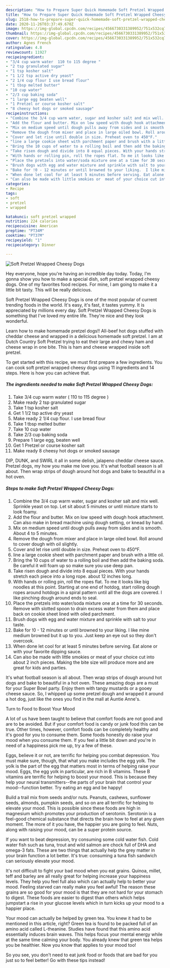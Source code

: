 ```yaml
---
description: "How to Prepare Super Quick Homemade Soft Pretzel Wrapped Cheesy Dogs"
title: "How to Prepare Super Quick Homemade Soft Pretzel Wrapped Cheesy Dogs"
slug: 2518-how-to-prepare-super-quick-homemade-soft-pretzel-wrapped-cheesy-dogs
date: 2020-11-26T03:37:49.670Z
image: https://img-global.cpcdn.com/recipes/4566730331389952/751x532cq70/soft-pretzel-wrapped-cheesy-dogs-recipe-main-photo.jpg
thumbnail: https://img-global.cpcdn.com/recipes/4566730331389952/751x532cq70/soft-pretzel-wrapped-cheesy-dogs-recipe-main-photo.jpg
cover: https://img-global.cpcdn.com/recipes/4566730331389952/751x532cq70/soft-pretzel-wrapped-cheesy-dogs-recipe-main-photo.jpg
author: Agnes French
ratingvalue: 4.8
reviewcount: 11927
recipeingredient:
- "3/4 cup warm water  110 to 115 degree "
- "2 tsp granulated sugar"
- "1 tsp kosher salt"
- "1 1/2 tsp active dry yeast"
- "2 1/4 cup flour I use bread flour"
- "1 tbsp melted butter"
- "10 cup water"
- "2/3 cup baking soda"
- "1 large egg beaten well"
- "1 Pretzel or course kosher salt"
- "8 cheesy hot dogs or smoked sausage"
recipeinstructions:
- "Combine the 3/4 cup warm water, sugar and kosher salt and mix well. Sprinkle yeast on top. Let sit about 5 minutes or until mixture starts to look foamy."
- "Add the flour and butter. Mix on low speed with dough hook attachment. Can also make in bread machine using dough setting, or knead by hand."
- "Mix on medium speed until dough pulls away from sides and is smooth. About 4 to 5 minutes."
- "Remove the dough from mixer and place in large oiled bowl. Roll around to cover dough with oil slightly."
- "Cover and let rise until double in size. Preheat oven to 450°F."
- "line a large cookie sheet with parchment paper and brush with a little oil."
- "Bring the 10 cups of water to a rolling boil and then add the baking soda. Be careful it will foam up so make sure you use deep pan."
- "Take risen dough and divide into 8 equal pieces. With your hands stretch  each piece into a long rope. about 12 inches long."
- "With hands or rolling pin, roll the ropes flat. To me it looks like big noodles at this point. Starting at one end of hotdog, start rolling dough ropes around hotdogs in a spiral pattern until all the dogs are covered. I like pinching dough around ends to seal."
- "Place the pretzels into water/soda mixture one at a time for 30 seconds. Remove with slotted spoon to drain excess water from them and place back on cookie sheet lined with oiled parchment."
- "Brush dogs with egg and water mixture and sprinkle with salt to your taste."
- "Bake for !0 - 12 minutes or until browned to your liking.  I like mine medium browned but it up to you. Just keep an eye out so they don&#39;t overcook."
- "When done let cool for at least 5 minutes before serving. Eat alone or with your favorite dipping sauce."
- "Can also be made with little smokies or  meat of your choice cut into about 2 inch pieces. Making the bite size will produce more and are great for kids and parties."
categories:
- Recipe
tags:
- soft
- pretzel
- wrapped

katakunci: soft pretzel wrapped 
nutrition: 224 calories
recipecuisine: American
preptime: "PT34M"
cooktime: "PT37M"
recipeyield: "1"
recipecategory: Dinner

---
```



![Soft Pretzel Wrapped Cheesy Dogs](https://img-global.cpcdn.com/recipes/4566730331389952/751x532cq70/soft-pretzel-wrapped-cheesy-dogs-recipe-main-photo.jpg)

Hey everyone, hope you're having an incredible day today. Today, I'm gonna show you how to make a special dish, soft pretzel wrapped cheesy dogs. One of my favorites food recipes. For mine, I am going to make it a little bit tasty. This will be really delicious.

Soft Pretzel Wrapped Cheesy Dogs is one of the most popular of current trending foods in the world. It's easy, it's fast, it tastes yummy. It is appreciated by millions every day. Soft Pretzel Wrapped Cheesy Dogs is something that I've loved my entire life. They're nice and they look wonderful.

Learn how to make homemade pretzel dogs!! All-beef hot dogs stuffed with cheddar cheese and wrapped in a delicious homemade soft pretzel. I am at Dutch Country Soft Pretzel trying to eat their large and chewy ham and cheese wrap in one bite. This is ham and cheese wrapped inside soft pretzel.


To get started with this recipe, we must first prepare a few ingredients. You can cook soft pretzel wrapped cheesy dogs using 11 ingredients and 14 steps. Here is how you can achieve that.

<!--inarticleads1-->

##### The ingredients needed to make Soft Pretzel Wrapped Cheesy Dogs:

1. Take 3/4 cup warm water ( 110 to 115 degree )
1. Make ready 2 tsp granulated sugar
1. Take 1 tsp kosher salt
1. Get 1 1/2 tsp active dry yeast
1. Make ready 2 1/4 cup flour. I use bread flour
1. Take 1 tbsp melted butter
1. Take 10 cup water
1. Take 2/3 cup baking soda
1. Prepare 1 large egg, beaten well
1. Get 1 Pretzel or course kosher salt
1. Make ready 8 cheesy hot dogs or smoked sausage


DIP, DUNK, and SWIRL it all in some delish, jalapeno cheddar cheese sauce. Pretzel dogs, my how you make me love you. It&#39;s what football season is all about. Then wrap strips of dough around hot dogs and bake to beautiful in a hot oven. 

<!--inarticleads2-->

##### Steps to make Soft Pretzel Wrapped Cheesy Dogs:

1. Combine the 3/4 cup warm water, sugar and kosher salt and mix well. Sprinkle yeast on top. Let sit about 5 minutes or until mixture starts to look foamy.
1. Add the flour and butter. Mix on low speed with dough hook attachment. Can also make in bread machine using dough setting, or knead by hand.
1. Mix on medium speed until dough pulls away from sides and is smooth. About 4 to 5 minutes.
1. Remove the dough from mixer and place in large oiled bowl. Roll around to cover dough with oil slightly.
1. Cover and let rise until double in size. Preheat oven to 450°F.
1. line a large cookie sheet with parchment paper and brush with a little oil.
1. Bring the 10 cups of water to a rolling boil and then add the baking soda. Be careful it will foam up so make sure you use deep pan.
1. Take risen dough and divide into 8 equal pieces. With your hands stretch  each piece into a long rope. about 12 inches long.
1. With hands or rolling pin, roll the ropes flat. To me it looks like big noodles at this point. Starting at one end of hotdog, start rolling dough ropes around hotdogs in a spiral pattern until all the dogs are covered. I like pinching dough around ends to seal.
1. Place the pretzels into water/soda mixture one at a time for 30 seconds. Remove with slotted spoon to drain excess water from them and place back on cookie sheet lined with oiled parchment.
1. Brush dogs with egg and water mixture and sprinkle with salt to your taste.
1. Bake for !0 - 12 minutes or until browned to your liking.  I like mine medium browned but it up to you. Just keep an eye out so they don&#39;t overcook.
1. When done let cool for at least 5 minutes before serving. Eat alone or with your favorite dipping sauce.
1. Can also be made with little smokies or  meat of your choice cut into about 2 inch pieces. Making the bite size will produce more and are great for kids and parties.


It&#39;s what football season is all about. Then wrap strips of dough around hot dogs and bake to beautiful in a hot oven. These amazing dogs are a must for your Super Bowl party. Enjoy them with tangy mustards or a gooey cheese sauce. So, I whipped up some pretzel dough and wrapped it around a hot dog, just like the ones you find in the mall at Auntie Anne&#39;s. 

Turn to Food to Boost Your Mood


A lot of us have been taught to believe that comfort foods are not good and are to be avoided. But if your comfort food is candy or junk food this can be true. Other times, however, comfort foods can be completely healthy and it's good for you to consume them. Some foods honestly do raise your mood when you consume them. If you feel a little bit down and you're in need of a happiness pick me up, try a few of these.

Eggs, believe it or not, are terrific for helping you combat depression. You must make sure, though, that what you make includes the egg yolk. The yolk is the part of the egg that matters most in terms of helping raise your mood. Eggs, the egg yolk in particular, are rich in B vitamins. These B vitamins are terrific for helping to boost your mood. This is because they help your neural transmitters--the parts of your brain that control your mood--function better. Try eating an egg and be happy!

Build a trail mix from seeds and/or nuts. Peanuts, cashews, sunflower seeds, almonds, pumpkin seeds, and so on are all terrific for helping to elevate your mood. This is possible since these foods are high in magnesium which promotes your production of serotonin. Serotonin is a feel-good chemical substance that directs the brain how to feel at any given moment. The more of it you have, the happier you are going to feel. Nuts, along with raising your mood, can be a super protein source.

If you want to beat depression, try consuming some cold water fish. Cold water fish such as tuna, trout and wild salmon are chock full of DHA and omega-3 fats. These are two things that actually help the grey matter in your brain function a lot better. It's true: consuming a tuna fish sandwich can seriously elevate your mood. 

It's not difficult to fight your bad mood when you eat grains. Quinoa, millet, teff and barley are all really great for helping increase your happiness levels. They help you feel full also which can actually help to better your mood. Feeling starved can really make you feel awful! The reason these grains are so good for your mood is that they are not hard for your stomach to digest. These foods are easier to digest than others which helps jumpstart a rise in your glucose levels which in turn kicks up your mood to a happier place.

Your mood can actually be helped by green tea. You knew it had to be mentioned in this article, right? Green tea is found to be packed full of an amino acid called L-theanine. Studies have found that this amino acid essentially induces brain waves. This helps focus your mental energy while at the same time calming your body. You already knew that green tea helps you be healthier. Now you know that applies to your mood too!

So you see, you don't need to eat junk food or foods that are bad for you just so to feel better! Go  with  these tips  instead!

